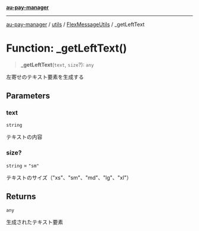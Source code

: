 [**au-pay-manager**](../../../../README.md)

***

[au-pay-manager](../../../../README.md) / [utils](../../../README.md) / [FlexMessageUtils](../README.md) / \_getLeftText

# Function: \_getLeftText()

> **\_getLeftText**(`text`, `size`?): `any`

左寄せのテキスト要素を生成する

## Parameters

### text

`string`

テキストの内容

### size?

`string` = `"sm"`

テキストのサイズ（"xs"、"sm"、"md"、"lg"、"xl"）

## Returns

`any`

生成されたテキスト要素
